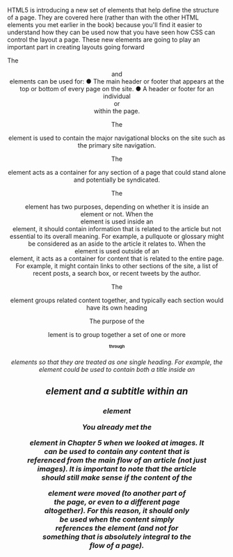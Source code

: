 

HTML5 is introducing a new set of
elements that help define the structure of
a page.
They are covered here (rather than with the other HTML
elements you met earlier in the book) because you'll find
it easier to understand how they can be used now that you
have seen how CSS can control the layout a page. These
new elements are going to play an important part in creating
layouts going forward

The <header> and <footer>
elements can be used for:
● The main header or footer that appears at the top or bottom of every page on the
site.
● A header or footer for an individual <article> or <section> within the page.

The <nav> element is used to contain the major navigational blocks on the site such as the primary site navigation.

The <article> element acts as a container for any section of a page that could stand alone and potentially be syndicated.

The <aside> element has two purposes, depending on whether it is inside an <article> element or not. When the <aside> element is used inside an <article> element, it should contain information that is related to the article but not essential to its overall meaning. For example, a pullquote or glossary might be
considered as an aside to the article it relates to. When the <aside> element is used outside of an <article> element, it acts as a container for content that is  related to the entire page. For example, it might contain links to other sections of the site, a list of recent posts, a search box, or recent tweets by the author.

The <section> element groups related content together, and typically each section would have its own heading

The purpose of the <hgroup> lement is to group together a set of one or more <h1> through  <h6> elements so that they are treated as one single heading. For example, the <hgroup> element could be used to contain both a title inside an <h2>
element and a subtitle within an <h3> element

You already met the <figure> element in Chapter 5 when we looked at images. It can be used to contain any content that is referenced from the main flow of an article (not just images). It is important to note that the article should still make sense if the content of the <figure> element were moved (to another part of the page, or even to a different page altogether). For this reason, it should only be used when the content simply references the element (and not for something that is absolutely integral to the flow of a page).

